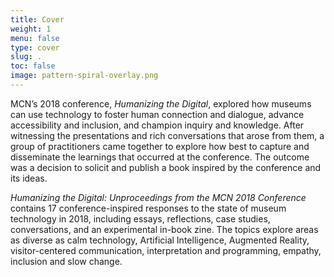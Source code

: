 ```yaml
---
title: Cover
weight: 1
menu: false
type: cover
slug: .
toc: false
image: pattern-spiral-overlay.png
---
```


MCN’s 2018 conference, *Humanizing the Digital*, explored how museums can use technology to foster human connection and dialogue, advance accessibility and inclusion, and champion inquiry and knowledge. After witnessing the presentations and rich conversations that arose from them, a group of practitioners came together to explore how best to capture and disseminate the learnings that occurred at the conference. The outcome was a decision to solicit and publish a book inspired by the conference and its ideas. 

*Humanizing the Digital: Unproceedings from the MCN 2018 Conference* contains 17 conference-inspired responses to the state of museum technology in 2018, including essays, reflections, case studies, conversations, and an experimental in-book zine. The topics explore areas as diverse as calm technology, Artificial Intelligence, Augmented Reality, visitor-centered communication, interpretation and programming, empathy, inclusion and slow change.